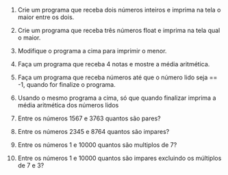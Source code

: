 
1) Crie um programa que receba dois números inteiros e
imprima na tela o maior entre os dois.

2) Crie um programa que receba três números float e imprima
na tela qual o maior.

3) Modifique o programa a cima para imprimir o menor.

4) Faça um programa que receba 4 notas e mostre a média aritmética.

5) Faça um programa que receba números até que o número lido
seja == -1, quando for finalize o programa.

6) Usando o mesmo programa a cima, só que quando finalizar
imprima a média aritmética dos números lidos

7) Entre os números 1567 e 3763 quantos são pares?

8) Entre os números 2345 e 8764 quantos são impares?

9) Entre os números 1 e 10000 quantos são multiplos de 7?

9) Entre os números 1 e 10000 quantos são impares excluindo
os múltiplos de 7 e 3?


